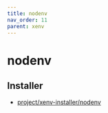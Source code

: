 ```yaml
---
title: nodenv
nav_order: 11
parent: xenv
---
```



# nodenv


## Installer

* [project/xenv-installer/nodenv](https://github.com/samwhelp/note-about-xenv/tree/gh-pages/_demo/project/xenv-installer/nodenv)



